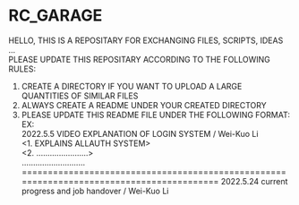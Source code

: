 # RC_GARAGE

HELLO, THIS IS A REPOSITARY FOR EXCHANGING FILES, SCRIPTS, IDEAS ...                     
PLEASE UPDATE THIS REPOSITARY ACCORDING TO THE FOLLOWING RULES:                         
1. CREATE A DIRECTORY IF YOU WANT TO UPLOAD A LARGE QUANTITIES OF SIMILAR FILES         
2. ALWAYS CREATE A README UNDER YOUR CREATED DIRECTORY                                  
3. PLEASE UPDATE THIS README FILE UNDER THE FOLLOWING FORMAT:                           
EX:                                                                                     
2022.5.5 VIDEO EXPLANATION OF LOGIN SYSTEM / Wei-Kuo Li                                 
  <1. EXPLAINS ALLAUTH SYSTEM>                                                          
  <2. .......................>                                                                                                                     
  ............................                                                          
=========================================================================================
2022.5.24 current progress and job handover / Wei-Kuo Li
